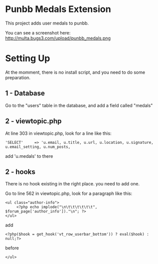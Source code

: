 Punbb Medals Extension
======================

This project adds user medals to punbb.

You can see a screenshot here: http://multa.bugs3.com/upload/punbb_medals.png

Setting Up
==========

At the momment, there is no install script, and you need to do some preparation.

1 - Database
------------

Go to the "users" table in the database, and add a field called "medals"

2 - viewtopic.php
-----------------

At line 303 in viewtopic.php, look for a line like this:

    'SELECT'     => 'u.email, u.title, u.url, u.location, u.signature, u.email_setting, u.num_posts,

add 'u.medals' to there

2 - hooks
---------

There is no hook existing in the right place. you need to add one.

Go to line 562 in viewtopic.php, look for a paragraph like this:

    <ul class="author-info">
         <?php echo implode("\n\t\t\t\t\t\t", $forum_page['author_info'])."\n"; ?>
    </ul>

add

    <?php($hook = get_hook('vt_row_userbar_bottom')) ? eval($hook) : null;?>
    
before

    </ul>

